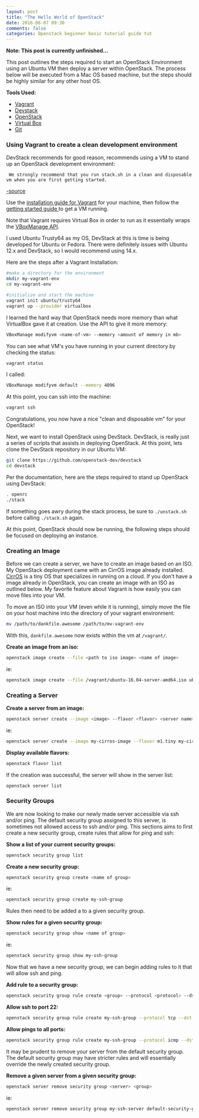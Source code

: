 ```yaml
---
layout: post
title: "The Hello World of OpenStack"
date: 2016-06-07 09:30
comments: false
categories: Openstack beginner basic tutorial guide tut
---
```


**Note: This post is currently unfinished...**

This post outlines the steps required to start an OpenStack Environment using an Ubuntu VM then deploy a server within OpenStack.
The process below will be executed from a Mac OS based machine, but the steps should be highly similar for any other host OS.

**Tools Used:**
- [Vagrant](https://www.vagrantup.com/)
- [Devstack](https://github.com/openstack-dev/devstack)
- [OpenStack](https://github.com/openstack/openstack)
- [Virtual Box](https://www.virtualbox.org/)
- [Git](https://git-scm.com/)

### Using Vagrant to create a clean development environment
DevStack recommends for good reason, recommends using a VM to stand up an OpenStack development environment:

```
 We strongly recommend that you run stack.sh in a clean and disposable vm when you are first getting started.
 ```
[-source](https://github.com/openstack-dev/devstack)

Use the [installation guide for Vagrant](https://www.vagrantup.com/docs/installation/) for your machine, then follow the [getting started guide ](https://www.vagrantup.com/docs/getting-started/index.html) to get a VM running.

Note that Vagrant requires Virtual Box in order to run as it essentially wraps the [VBoxManage API](https://www.virtualbox.org/manual/ch08.html).

I used Ubuntu Trusty64 as my OS, DevStack at this is time is being developed for Ubuntu or Fedora.
There were definitely issues with Ubuntu 12.x and DevStack, so I would recommend using 14.x.

Here are the steps after a Vagrant Installation:

```bash
#make a directory for the environment
mkdir my-vagrant-env
cd my-vagrant-env

#initialize and start the machine
vagrant init ubuntu/trusty64
vagrant up --provider virtualbox
```

I learned the hard way that OpenStack needs more memory than what VirtualBox gave it at creation.
Use the API to give it more memory:

```bash
VBoxManage modifyvm <name-of-vm> --memory <amount of memory in mb>
```

You can see what VM's you have running in your current directory by checking the status:

```bash
vagrant status
```

I called:

```bash
VBoxManage modifyvm default --memory 4096
```

At this point, you can ssh into the machine:

```bash
vagrant ssh
```

Congratulations, you now have a nice "clean and disposable vm" for your OpenStack!

Next, we want to install OpenStack using DevStack.
DevStack, is really just a series of scripts that assists in deploying OpenStack.
At this point, lets clone the DevStack repository in our Ubuntu VM:

```bash
git clone https://github.com/openstack-dev/devstack
cd devstack
```

Per the documentation, here are the steps required to stand up OpenStack using DevStack:
```bash
. openrc
./stack
```

If something goes awry during the stack process, be sure to ```./unstack.sh``` before calling ```./stack.sh``` again.

At this point, OpenStack should now be running, the following steps should be focused on deploying an instance.

### Creating an Image

Before we can create a server, we have to create an image based on an ISO.
My OpenStack deployment came with an CirrOS image already installed.
[CirrOS](https://launchpad.net/cirros) is a tiny OS that specializes in running on a cloud.
If you don't have a image already in OpenStack, you can create an image with an ISO as outlined below.
My favorite feature about Vagrant is how easily you can move files into your VM.

To move an ISO into your VM (even while it is running), simply move the file on your host machine into the directory of your vagrant environment:

```bash
mv /path/to/dankfile.awesome /path/to/mv-vagrant-env
```

With this, ```dankfile.awesome``` now exists within the vm at ```/vagrant/```.

**Create an image from an iso:**

```bash
openstack image create --file <path to iso image> <name of image>
```
ie:

```bash
openstack image create --file /vagrant/ubuntu-16.04-server-amd64.iso ubuntu-server-image
```

### Creating a Server
**Create a server from an image:**

```bash
openstack server create --image <image> --flavor <flavor> <server name>
```
ie:

```bash
openstack server create --image my-cirros-image --flavor m1.tiny my-cirros-server
```

**Display available flavors:**

```bash
openstack flavor list
```

If the creation was successful, the server will show in the server list:

```bash
openstack server list
```

### Security Groups
We are now looking to make our newly made server accessible via ssh and/or ping.
The default security group assigned to this server, is sometimes not allowed access to ssh and/or ping.
This sections aims to first create a new security group, create rules that allow for ping and ssh:

**Show a list of your current security groups:**

```bash
openstack security group list
```

**Create a new security group:**

```bash
openstack security group create <name of group>
```
ie:

```bash
openstack security group create my-ssh-group
```
Rules then need to be added a to a given security group.

**Show rules for a given security group:**

```bash
openstack security group show <name of group>
```
ie:

```bash
openstack security group show my-ssh-group
```
Now that we have a new security group, we can begin adding rules to it that will allow ssh and ping.

**Add rule to a security group:**

```bash
openstack security group rule create <group> --protocol <protocol> --dst-port <port-range>
```

**Allow ssh to port 22:**

```bash
openstack security group rule create my-ssh-group --protocol tcp --dst-port 22:22
```

**Allow pings to all ports:**

```bash
openstack security group rule create my-ssh-group --protocol icmp --dst-port -1:-1
```

It may be prudent to remove your server from the default security group.
The default security group may have stricter rules and will essentially override the newly created security group.

**Remove a given server from a given security group:**

```bash
openstack server remove security group <server> <group>
```
ie:

```bash
openstack server remove security group my-ssh-server default-security-group
```
